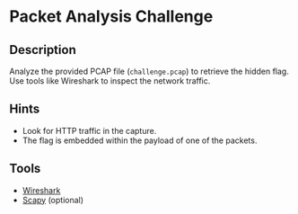 # Packet Analysis Challenge

## Description
Analyze the provided PCAP file (`challenge.pcap`) to retrieve the hidden flag. Use tools like Wireshark to inspect the network traffic.

## Hints
- Look for HTTP traffic in the capture.
- The flag is embedded within the payload of one of the packets.

## Tools
- [Wireshark](https://www.wireshark.org)
- [Scapy](https://scapy.net) (optional)